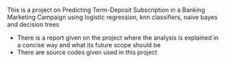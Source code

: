 This is a project on Predicting Term-Deposit Subscription in a Banking Marketing Campaign using logistic regression, knn classifiers, naive bayes and decision trees
<br>
<ul>
<li> There is a report given on the project where the analysis is explained in a concise way and what its future scope should be
<li> There are source codes given used in this project
